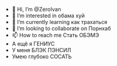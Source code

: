 - 👋 Hi, I’m @ZeroIvan
- 👀 I’m interested in обама хуй
- 🌱 I’m currently learning как трахаться
- 💞️ I’m looking to collaborate on Порнхаб
- 📫 How to reach me Стать ОБЭМЭ
- А ещё я ГЕНИУС
- У меня БЛЭК ПЭНСИЛ
- Умею глубоко СОСАТЬ
